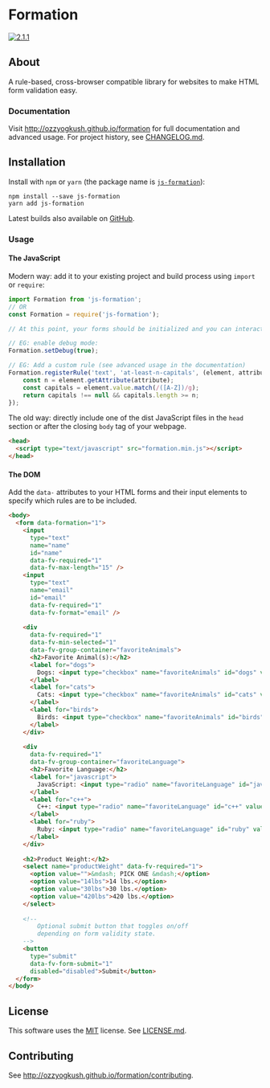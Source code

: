# Formation

[![2.1.1](https://badge.fury.io/js/js-formation.svg)](https://www.npmjs.com/package/js-formation)

## About

A rule-based, cross-browser compatible library for websites to make HTML form validation easy.

### Documentation

Visit http://ozzyogkush.github.io/formation for full documentation and advanced usage. For project history, see [CHANGELOG.md](https://github.com/ozzyogkush/formation/blob/master/CHANGELOG.md). 

## Installation

Install with `npm` or `yarn` (the package name is [`js-formation`](https://www.npmjs.com/package/js-formation)):

    npm install --save js-formation
    yarn add js-formation

Latest builds also available on [GitHub](https://github.com/ozzyogkush/formation/tree/master/dist).

### Usage

#### The JavaScript

Modern way: add it to your existing project and build process using `import` or `require`:

```javascript
import Formation from 'js-formation';
// OR
const Formation = require('js-formation');

// At this point, your forms should be initialized and you can interact with Formation.

// EG: enable debug mode:
Formation.setDebug(true);

// EG: Add a custom rule (see advanced usage in the documentation)
Formation.registerRule('text', 'at-least-n-capitals', (element, attribute) => {
    const n = element.getAttribute(attribute);
    const capitals = element.value.match(/([A-Z])/g);
    return capitals !== null && capitals.length >= n;
});
```

The old way: directly include one of the dist JavaScript files in the `head` section or after the closing `body` tag of your webpage.

```html
<head>
  <script type="text/javascript" src="formation.min.js"></script>
</head>
```

#### The DOM

Add the `data-` attributes to your HTML forms and their input elements to specify which rules are to be included.

```html
<body>
  <form data-formation="1">
    <input
      type="text"
      name="name" 
      id="name" 
      data-fv-required="1" 
      data-fv-max-length="15" />
    <input 
      type="text" 
      name="email" 
      id="email" 
      data-fv-required="1" 
      data-fv-format="email" />
    
    <div 
      data-fv-required="1"
      data-fv-min-selected="1"
      data-fv-group-container="favoriteAnimals">
      <h2>Favorite Animal(s):</h2>
      <label for="dogs">
        Dogs: <input type="checkbox" name="favoriteAnimals" id="dogs" value="dogs">
      </label>
      <label for="cats">
        Cats: <input type="checkbox" name="favoriteAnimals" id="cats" value="cats">
      </label>
      <label for="birds">
        Birds: <input type="checkbox" name="favoriteAnimals" id="birds" value="birds">
      </label>
    </div>
    
    <div
      data-fv-required="1" 
      data-fv-group-container="favoriteLanguage">
      <h2>Favorite Language:</h2>
      <label for="javascript">
        JavaScript: <input type="radio" name="favoriteLanguage" id="javascript" value="javascript">
      </label>
      <label for="c++">
        C++: <input type="radio" name="favoriteLanguage" id="c++" value="c++">
      </label>
      <label for="ruby">
        Ruby: <input type="radio" name="favoriteLanguage" id="ruby" value="ruby">
      </label>
    </div>
    
    <h2>Product Weight:</h2>
    <select name="productWeight" data-fv-required="1">
      <option value="">&mdash; PICK ONE &mdash;</option>
      <option value="14lbs">14 lbs.</option>
      <option value="30lbs">30 lbs.</option>
      <option value="420lbs">420 lbs.</option>
    </select>
    
    <!--
        Optional submit button that toggles on/off 
        depending on form validity state.
    -->
    <button 
      type="submit"
      data-fv-form-submit="1"
      disabled="disabled">Submit</button>
  </form>
</body>
```

## License

This software uses the [MIT](https://opensource.org/licenses/MIT) license. See [LICENSE.md](https://github.com/ozzyogkush/formation/blob/master/LICENSE.md).

## Contributing

See http://ozzyogkush.github.io/formation/contributing.
